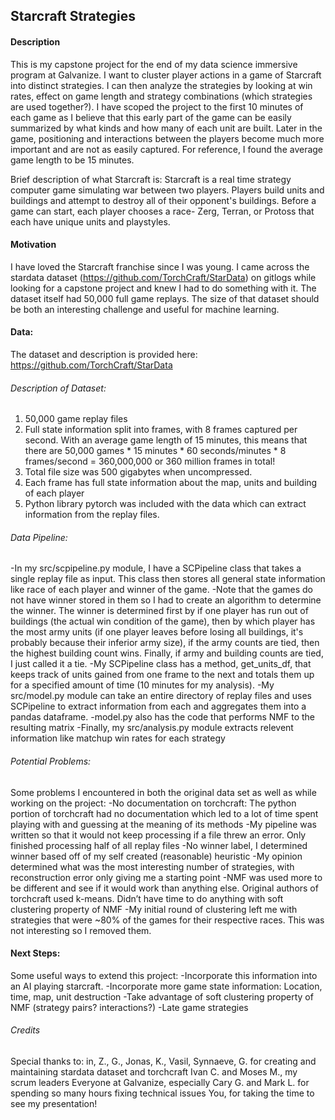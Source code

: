 ## Starcraft Strategies


#### Description

This is my capstone project for the end of my data science immersive program at Galvanize. I want to cluster player actions in a game of Starcraft into distinct strategies. I can then analyze the strategies by looking at win rates, effect on game length and strategy combinations (which strategies are used together?). I have scoped the project to the first 10 minutes of each game as I believe that this early part of the game can be easily summarized by what kinds and how many of each unit are built. Later in the game, positioning and interactions between the players become much more important and are not as easily captured. For reference, I found the average game length to be 15 minutes.

Brief description of what Starcraft is:
Starcraft is a real time strategy computer game simulating war between two players. Players build units and buildings and attempt to destroy all of their opponent's buildings. Before a game can start, each player chooses a race- Zerg, Terran, or Protoss that each have unique units and playstyles.


#### Motivation
I have loved the Starcraft franchise since I was young. I came across the stardata dataset (https://github.com/TorchCraft/StarData) on gitlogs while looking for a capstone project and knew I had to do something with it. The dataset itself had 50,000 full game replays. The size of that dataset should be both an interesting challenge and useful for machine learning.

#### Data:
The dataset and description is provided here:
https://github.com/TorchCraft/StarData

###### Description of Dataset:
1. 50,000 game replay files
2. Full state information split into frames, with 8 frames captured per second. With an average game length of 15 minutes, this means that there are 50,000 games * 15 minutes * 60 seconds/minutes * 8 frames/second = 360,000,000 or 360 million frames in total!
3. Total file size was 500 gigabytes when uncompressed.
4. Each frame has full state information about the map, units and building of each player
5. Python library pytorch was included with the data which can extract information from the replay files.

###### Data Pipeline:
-In my src/scpipeline.py module, I have a SCPipeline class that takes a single replay file as input. This class then stores all general state information like race of each player and winner of the game.
-Note that the games do not have winner stored in them so I had to create an algorithm to determine the winner. The winner is determined first by if one player has run out of buildings (the actual win condition of the game), then by which player has the most army units (if one player leaves before losing all buildings, it's probably because their inferior army size), if the army counts are tied, then the highest building count wins. Finally, if army and building counts are tied, I just called it a tie.
-My SCPipeline class has a method, get_units_df, that keeps track of units gained from one frame to the next and totals them up for a specified amount of time (10 minutes for my analysis).
-My src/model.py module can take an entire directory of replay files and uses SCPipeline to extract information from each and aggregates them into a pandas dataframe.
-model.py also has the code that performs NMF to the resulting matrix
-Finally, my src/analysis.py module extracts relevent information like matchup win rates for each strategy

###### Potential Problems:
Some problems I encountered in both the original data set as well as while working on the project:
-No documentation on torchcraft: The python portion of torchcraft had no documentation which led to a lot of time spent playing with and guessing at the meaning of its methods
-My pipeline was written so that it would not keep processing if a file threw an error. Only finished processing half of all replay files
-No winner label, I determined winner based off of my self created (reasonable) heuristic
-My opinion determined what was the most interesting number of strategies, with reconstruction error only giving me a starting point
-NMF was used more to be different and see if it would work than anything else. Original authors of torchcraft used k-means. Didn’t have time to do anything with soft clustering property of NMF
-My initial round of clustering left me with strategies that were ~80% of the games for their respective races. This was not interesting so I removed them.

#### Next Steps:
Some useful ways to extend this project:
-Incorporate this information into an AI playing starcraft.
-Incorporate more game state information: Location, time, map, unit destruction
-Take advantage of soft clustering property of NMF (strategy pairs? interactions?)
-Late game strategies

###### Credits
Special thanks to:
in, Z., G., Jonas, K., Vasil, Synnaeve, G. for creating and maintaining stardata dataset and torchcraft
Ivan C. and Moses M., my scrum leaders
Everyone at Galvanize, especially Cary G. and Mark L. for spending so many hours fixing technical issues
You, for taking the time to see my presentation!
